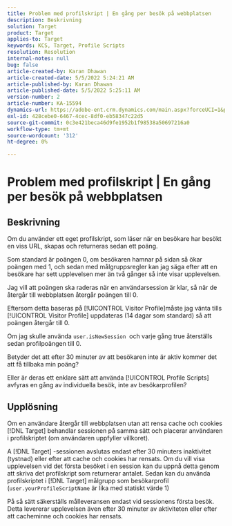 ```yaml
---
title: Problem med profilskript | En gång per besök på webbplatsen
description: Beskrivning
solution: Target
product: Target
applies-to: Target
keywords: KCS, Target, Profile Scripts
resolution: Resolution
internal-notes: null
bug: false
article-created-by: Karan Dhawan
article-created-date: 5/5/2022 5:24:21 AM
article-published-by: Karan Dhawan
article-published-date: 5/5/2022 5:25:11 AM
version-number: 2
article-number: KA-15594
dynamics-url: https://adobe-ent.crm.dynamics.com/main.aspx?forceUCI=1&pagetype=entityrecord&etn=knowledgearticle&id=aa75b899-33cc-ec11-a7b5-6045bd00db25
exl-id: 428cebe0-6467-4cec-8df0-eb58347c22d5
source-git-commit: 0c3e421beca46d9fe1952b1f98538a50697216a0
workflow-type: tm+mt
source-wordcount: '312'
ht-degree: 0%

---
```


# Problem med profilskript | En gång per besök på webbplatsen

## Beskrivning


Om du använder ett eget profilskript, som läser när en besökare har besökt en viss URL, skapas och returneras sedan ett poäng.

Som standard är poängen 0, om besökaren hamnar på sidan så ökar poängen med 1, och sedan med målgruppsregler kan jag säga efter att en besökare har sett upplevelsen mer än två gånger så inte visar upplevelsen.



Jag vill att poängen ska raderas när en användarsession är klar, så när de återgår till webbplatsen återgår poängen till 0.

Eftersom detta baseras på [!UICONTROL Visitor Profile]måste jag vänta tills [!UICONTROL Visitor Profile] uppdateras (14 dagar som standard) så att poängen återgår till 0.

Om jag skulle använda `user.isNewSession`  och varje gång true återställs sedan profilpoängen till 0.



Betyder det att efter 30 minuter av att besökaren inte är aktiv kommer det att få tillbaka min poäng?

Eller är deras ett enklare sätt att använda [!UICONTROL Profile Scripts] avfyras en gång av individuella besök, inte av besökarprofilen?


## Upplösning


Om en användare återgår till webbplatsen utan att rensa cache och cookies [!DNL Target] behandlar sessionen på samma sätt och placerar användaren i profilskriptet (om användaren uppfyller villkoret).

A [!DNL Target] -sessionen avslutas endast efter 30 minuters inaktivitet (tystnad) eller efter att cache och cookies har rensats.
Om du vill visa upplevelsen vid det första besöket i en session kan du uppnå detta genom att skriva det profilskript som returnerar antalet. Sedan kan du använda profilskriptet i [!DNL Target] målgrupp som besökarprofil (`user.yourProfileScriptName`  är lika med statiskt värde 1)



På så sätt säkerställs målleveransen endast vid sessionens första besök. Detta levererar upplevelsen även efter 30 minuter av aktiviteten eller efter att cacheminne och cookies har rensats.
